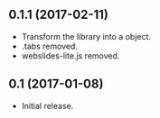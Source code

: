 ## 0.1.1 (2017-02-11)

- Transform the library into a object.
- .tabs removed.
- webslides-lite.js removed.

## 0.1 (2017-01-08)

- Initial release.
